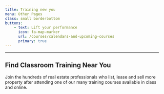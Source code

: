 ```yaml
---
title: Training new you
menu: Other Pages
class: small borderbottom
buttons:
    - text: Lift your performance
      icon: fa-map-marker
      url: /courses/calendars-and-upcoming-courses
      primary: true
---
```


___

## Find Classroom Training Near You

Join the hundreds of real estate professionals who list, lease and sell more property after attending one of our many training courses available in class and online.
